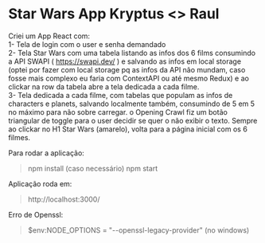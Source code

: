 # Star Wars App Kryptus <> Raul
Criei um App React com:<br/>
1- Tela de login com o user e senha demandado<br/>
2- Tela Star Wars com uma tabela listando as infos dos 6 films consumindo a API SWAPI ( https://swapi.dev/ ) e salvando as infos em local storage (optei por fazer com local storage pq as infos da API não mundam, caso fosse mais complexo eu faria com ContextAPI ou até mesmo Redux) e ao clickar na row da tabela abre a tela dedicada a cada filme.<br/>
3- Tela dedicada a cada filme, com tabelas que populam as infos de characters e planets, salvando localmente também, consumindo de 5 em 5 no máximo para não sobre carregar. o Opening Crawl fiz um botão triangular de toggle para o user decidir se quer o não exibir o texto. Sempre ao clickar no H1 Star Wars (amarelo), volta para a página inicial com os 6 filmes.<br/>


Para rodar a aplicação:<br/>
> npm install (caso necessário)
> npm start

Aplicação roda em: <br/>
> http://localhost:3000/ 

Erro de Openssl:
> $env:NODE_OPTIONS = "--openssl-legacy-provider" (no windows)
